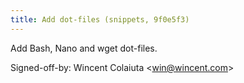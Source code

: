 ```yaml
---
title: Add dot-files (snippets, 9f0e5f3)
---
```


Add Bash, Nano and wget dot-files.

Signed-off-by: Wincent Colaiuta &lt;win@wincent.com&gt;

